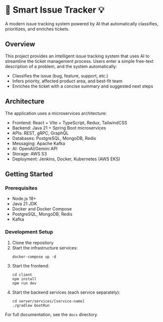 # 🧠 Smart Issue Tracker 💡

A modern issue tracking system powered by AI that automatically classifies, prioritizes, and enriches tickets.

## Overview

This project provides an intelligent issue tracking system that uses AI to streamline the ticket management process. Users enter a simple free-text description of a problem, and the system automatically:

- Classifies the issue (bug, feature, support, etc.)
- Infers priority, affected product area, and best-fit team
- Enriches the ticket with a concise summary and suggested next steps

## Architecture

The application uses a microservices architecture:

- Frontend: React + Vite + TypeScript, Redux, TailwindCSS
- Backend: Java 21 + Spring Boot microservices
- APIs: REST, gRPC, GraphQL
- Databases: PostgreSQL, MongoDB, Redis
- Messaging: Apache Kafka
- AI: OpenAI/Gemini API
- Storage: AWS S3
- Deployment: Jenkins, Docker, Kubernetes (AWS EKS)

## Getting Started

### Prerequisites

- Node.js 18+
- Java 21 JDK
- Docker and Docker Compose
- PostgreSQL, MongoDB, Redis
- Kafka

### Development Setup

1. Clone the repository
2. Start the infrastructure services:
   ```
   docker-compose up -d
   ```
3. Start the frontend:
   ```
   cd client
   npm install
   npm run dev
   ```
4. Start the backend services (each service separately):
   ```
   cd server/services/[service-name]
   ./gradlew bootRun
   ```

For full documentation, see the `docs` directory.
